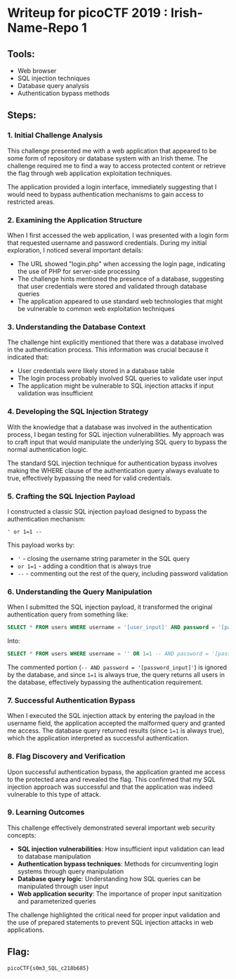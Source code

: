 # Writeup for picoCTF 2019 : Irish-Name-Repo 1

## Tools:
- Web browser
- SQL injection techniques
- Database query analysis
- Authentication bypass methods

## Steps:

### 1. Initial Challenge Analysis
This challenge presented me with a web application that appeared to be some form of repository or database system with an Irish theme. The challenge required me to find a way to access protected content or retrieve the flag through web application exploitation techniques.

The application provided a login interface, immediately suggesting that I would need to bypass authentication mechanisms to gain access to restricted areas.

### 2. Examining the Application Structure
When I first accessed the web application, I was presented with a login form that requested username and password credentials. During my initial exploration, I noticed several important details:

- The URL showed "login.php" when accessing the login page, indicating the use of PHP for server-side processing
- The challenge hints mentioned the presence of a database, suggesting that user credentials were stored and validated through database queries
- The application appeared to use standard web technologies that might be vulnerable to common web exploitation techniques

### 3. Understanding the Database Context
The challenge hint explicitly mentioned that there was a database involved in the authentication process. This information was crucial because it indicated that:

- User credentials were likely stored in a database table
- The login process probably involved SQL queries to validate user input
- The application might be vulnerable to SQL injection attacks if input validation was insufficient

### 4. Developing the SQL Injection Strategy
With the knowledge that a database was involved in the authentication process, I began testing for SQL injection vulnerabilities. My approach was to craft input that would manipulate the underlying SQL query to bypass the normal authentication logic.

The standard SQL injection technique for authentication bypass involves making the WHERE clause of the authentication query always evaluate to true, effectively bypassing the need for valid credentials.

### 5. Crafting the SQL Injection Payload
I constructed a classic SQL injection payload designed to bypass the authentication mechanism:

```
' or 1=1 --
```

This payload works by:
- `'` - closing the username string parameter in the SQL query
- `or 1=1` - adding a condition that is always true
- `--` - commenting out the rest of the query, including password validation

### 6. Understanding the Query Manipulation
When I submitted the SQL injection payload, it transformed the original authentication query from something like:

```sql
SELECT * FROM users WHERE username = '[user_input]' AND password = '[password_input]'
```

Into:

```sql
SELECT * FROM users WHERE username = '' OR 1=1 -- AND password = '[password_input]'
```

The commented portion (`-- AND password = '[password_input]'`) is ignored by the database, and since `1=1` is always true, the query returns all users in the database, effectively bypassing the authentication requirement.

### 7. Successful Authentication Bypass
When I executed the SQL injection attack by entering the payload in the username field, the application accepted the malformed query and granted me access. The database query returned results (since `1=1` is always true), which the application interpreted as successful authentication.

### 8. Flag Discovery and Verification
Upon successful authentication bypass, the application granted me access to the protected area and revealed the flag. This confirmed that my SQL injection approach was successful and that the application was indeed vulnerable to this type of attack.

### 9. Learning Outcomes
This challenge effectively demonstrated several important web security concepts:

- **SQL injection vulnerabilities**: How insufficient input validation can lead to database manipulation
- **Authentication bypass techniques**: Methods for circumventing login systems through query manipulation
- **Database query logic**: Understanding how SQL queries can be manipulated through user input
- **Web application security**: The importance of proper input sanitization and parameterized queries

The challenge highlighted the critical need for proper input validation and the use of prepared statements to prevent SQL injection attacks in web applications.

## Flag:
```picoCTF{s0m3_SQL_c218b685}```
